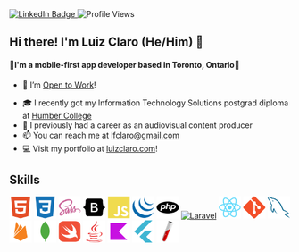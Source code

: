 <div id="badges">
  <a href="https://linkedin.com/in/luiz-claro">
    <img src="https://img.shields.io/badge/LinkedIn-green?style=for-the-badge&logo=linkedin&logoColor=282b2c" alt="LinkedIn Badge"/>
  </a>
  <img src="https://komarev.com/ghpvc/?username=LFClaro&style=for-the-badge&color=green" alt="Profile Views"/>
</div>


## Hi there! I'm Luiz Claro (He/Him) 👋
#### 📱I'm a mobile-first app developer based in Toronto, Ontario📱

- 🔭 I’m [Open to Work](https://www.linkedin.com/in/luiz-claro/)!
<!-- - 🌱 Currently learning Kotlin, Flutter and Dart -->
- 🎓 I recently got my Information Technology Solutions postgrad diploma at [Humber College](https://appliedtechnology.humber.ca/programs/information-technology-solutions.html)
- 🎥 I previously had a career as an audiovisual content producer
- 📫 You can reach me at [lfclaro@gmail.com](mailto:lfclaro@gmail.com)
- 💻 Visit my portfolio at [luizclaro.com](https://www.luizclaro.com)!

## Skills

<div>
    <a href="https://en.wikipedia.org/wiki/HTML5"><img src="https://github.com/devicons/devicon/blob/master/icons/html5/html5-plain.svg" target="_blank" title="HTML5" alt="HTML5" width="40" height="40"/></a>
    <a href="https://en.wikipedia.org/wiki/CSS"><img src="https://github.com/devicons/devicon/blob/master/icons/css3/css3-plain.svg" target="_blank" title="CSS3" alt="CSS3" width="40" height="40"/></a>
    <a href="https://en.wikipedia.org/wiki/Sass_(stylesheet_language)"><img src="https://github.com/devicons/devicon/blob/master/icons/sass/sass-original.svg" target="_blank" title="SASS" alt="SASS" width="40" height="40"/></a>
    <a href="https://en.wikipedia.org/wiki/Bootstrap_(front-end_framework)"><img src="https://github.com/devicons/devicon/blob/master/icons/bootstrap/bootstrap-plain.svg" target="_blank" title="Bootstrap" alt="Bootstrap" width="40" height="40"/></a>
    <a href="https://en.wikipedia.org/wiki/JavaScript"><img src="https://github.com/devicons/devicon/blob/master/icons/javascript/javascript-plain.svg" target="_blank" title="Javascript" alt="Javascript" width="40" height="40"/></a>
    <a href="https://en.wikipedia.org/wiki/JQuery"><img src="https://github.com/devicons/devicon/blob/master/icons/jquery/jquery-plain.svg" target="_blank" title="jQuery" alt="jQuery" width="40" height="40"/></a>
    <a href="https://en.wikipedia.org/wiki/PHP"><img src="https://github.com/devicons/devicon/blob/master/icons/php/php-plain.svg" target="_blank" title="PHP" alt="PHP" width="40" height="40"/></a>
    <a href="https://en.wikipedia.org/wiki/Laravel"><img src="https://cdn.simpleicons.org/laravel" target="_blank" title="Laravel" alt="Laravel" width="40" height="40"/></a>
    <a href="https://en.wikipedia.org/wiki/React_(JavaScript_library)"><img src="https://github.com/devicons/devicon/blob/master/icons/react/react-original.svg" target="_blank" title="React" alt="React" width="40" height="40"/></a>
    <a href="https://en.wikipedia.org/wiki/Git"><img src="https://github.com/devicons/devicon/blob/master/icons/git/git-plain.svg" target="_blank" title="GitHub/Git" alt="GitHub/Git" width="40" height="40"/></a>
    <a href="https://en.wikipedia.org/wiki/MySQL"><img src="https://github.com/devicons/devicon/blob/master/icons/mysql/mysql-plain.svg" target="_blank" title="MySQL" alt="MySQL" width="40" height="40"/></a>
    <a href="https://en.wikipedia.org/wiki/Firebase"><img src="https://github.com/devicons/devicon/blob/master/icons/firebase/firebase-plain.svg" target="_blank" title="Firebase" alt="Firebase" width="40" height="40"/></a>
    <a href="https://en.wikipedia.org/wiki/MongoDB"><img src="https://github.com/devicons/devicon/blob/master/icons/mongodb/mongodb-plain.svg" target="_blank" title="MongoDB" alt="MongoDB" width="40" height="40"/></a>
    <a href="https://en.wikipedia.org/wiki/Swift_(programming_language)"><img src="https://github.com/devicons/devicon/blob/master/icons/swift/swift-original.svg" target="_blank" title="iOS' Swift" alt="Swift" width="40" height="40"/></a>
    <a href="https://en.wikipedia.org/wiki/Java_(programming_language)"><img src="https://github.com/devicons/devicon/blob/master/icons/java/java-plain.svg" target="_blank" title="Java" alt="Java" width="40" height="40"/></a>
    <a href="https://en.wikipedia.org/wiki/Kotlin_(programming_language)"><img src="https://github.com/devicons/devicon/blob/master/icons/kotlin/kotlin-plain.svg" target="_blank" title="Kotlin" alt="Kotlin" width="40" height="40"/></a>
    <a href="https://en.wikipedia.org/wiki/Flutter_(software)"><img src="https://github.com/devicons/devicon/blob/master/icons/flutter/flutter-plain.svg" target="_blank" title="Flutter" alt="Flutter" width="40" height="40"/></a>
    <a href="https://en.wikipedia.org/wiki/Jekyll_(software)"><img src="https://github.com/devicons/devicon/blob/develop/icons/jekyll/jekyll-original.svg" target="_blank" title="Jekyll" alt="Jekyll" width="40" height="40"/></a>
</div>

